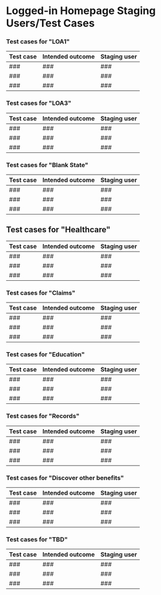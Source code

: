 # Logged-in Homepage Staging Users/Test Cases 

### Test cases for "LOA1"

|Test case|Intended outcome|Staging user|
|----|----|----|
|###|###|###|
|###|###|###|
|###|###|###|

 ### Test cases for "LOA3"

|Test case|Intended outcome|Staging user|
|----|----|----|
|###|###|###|
|###|###|###|
|###|###|###|
 
  ### Test cases for "Blank State"

|Test case|Intended outcome|Staging user|
|----|----|----|
|###|###|###|
|###|###|###|
|###|###|###|
 
 ## Test cases for "Healthcare"

|Test case|Intended outcome|Staging user|
|----|----|----|
|###|###|###|
|###|###|###|
|###|###|###|



### Test cases for "Claims"

|Test case|Intended outcome|Staging user|
|----|----|----|
|###|###|###|
|###|###|###|
|###|###|###|


### Test cases for "Education"

|Test case|Intended outcome|Staging user|
|----|----|----|
|###|###|###|
|###|###|###|
|###|###|###|

### Test cases for "Records"

|Test case|Intended outcome|Staging user|
|----|----|----|
|###|###|###|
|###|###|###|
|###|###|###|

### Test cases for "Discover other benefits"

|Test case|Intended outcome|Staging user|
|----|----|----|
|###|###|###|
|###|###|###|
|###|###|###|

### Test cases for "TBD"

|Test case|Intended outcome|Staging user|
|----|----|----|
|###|###|###|
|###|###|###|
|###|###|###|

